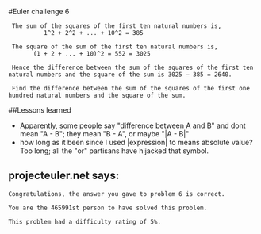 #Euler challenge 6

``` 
 The sum of the squares of the first ten natural numbers is,
          1^2 + 2^2 + ... + 10^2 = 385

 The square of the sum of the first ten natural numbers is,
       (1 + 2 + ... + 10)^2 = 552 = 3025

 Hence the difference between the sum of the squares of the first ten natural numbers and the square of the sum is 3025 − 385 = 2640.

 Find the difference between the sum of the squares of the first one hundred natural numbers and the square of the sum.

```

##Lessons learned

* Apparently, some people say "difference between A and B" and dont mean "A - B"; they mean "B - A", or maybe "|A - B|"
* how long as it been since I used |expression| to means absolute value? Too long; all the "or" partisans have hijacked that symbol.


## projecteuler.net says:

```
Congratulations, the answer you gave to problem 6 is correct.

You are the 465991st person to have solved this problem.

This problem had a difficulty rating of 5%.
```
